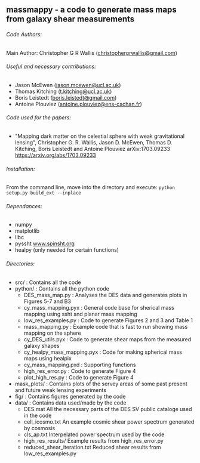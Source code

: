## massmappy - a code to generate mass maps from galaxy shear measurements

###### Code Authors: 
Main Author: Christopher G R Wallis (christophergrwallis@gmail.com)

###### Useful and necessary contributions:
* Jason McEwen (jason.mcewen@ucl.ac.uk)
* Thomas Kitching (t.kitching@ucl.ac.uk)
* Boris Leistedt (boris.leistedt@gmail.com)
* Antoine Plouviez (antoine.plouviez@ens-cachan.fr)

###### Code used for the papers:  

* "Mapping dark matter on the celestial sphere with weak gravitational lensing", Christopher G. R. Wallis, Jason D. McEwen, Thomas D. Kitching, Boris Leistedt and Antoine Plouviez arXiv:1703.09233 https://arxiv.org/abs/1703.09233

###### Installation:

From the command line, move into the directory and execute: `python setup.py build_ext --inplace`

###### Dependances:
* numpy
* matplotlib
* libc
* pyssht www.spinsht.org
* healpy (only needed for certain functions)


###### Directories:

* src/ 	  	: Contains all the code
* python/ 	: Contains all the python code
	* DES_mass_map.py 	: Analyses the DES data and generates plots in Figures 5-7 and B3
	* cy_mass_mapping.pyx	: General code base for sherical mass mapping using ssht and planar mass mapping
	* low_res_examples.py 	: Code to generate Figures 2 and 3 and Table 1
	* mass_mapping.py 	: Example code that is fast to run showing mass mapping on the sphere
	* cy_DES_utils.pyx 	: Code to generate shear maps from the measured galaxy shapes
	* cy_healpy_mass_mapping.pyx : Code for making spherical mass maps using healpix
	* cy_mass_mapping.pxd	: Supporting functions
	* high_res_error.py 	: Code to generate Figure 4
	* plot_high_res.py 	: Code to generate Figure 4
* mask_plots/	: Contains plots of the servey areas of some past present and future weak lensing experiments
* fig/ 		: Contains figures generated by the code
* data/ 	: Contains data used/made by the code
	* DES.mat          					All the necessary parts of the DES SV public cataloge used in the code           
	* cell_icosmo.txt             		An example cosmic shear power spectrum generated by cosmosis
	* cls_ap.txt                  		Interpelated power spectrum used by the code
	* high_res_results/            		Example results from high_res_error.py
	* reduced_shear_iteration.txt			Reduced shear results from low_res_examples.py
